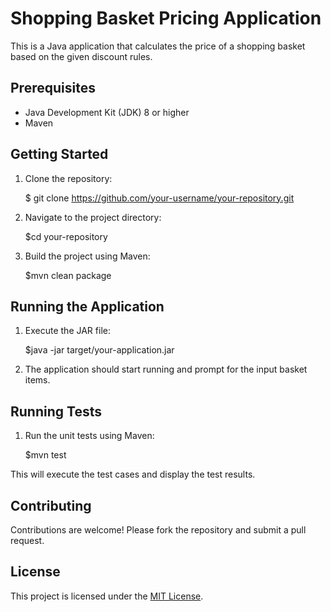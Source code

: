 # Shopping Basket Pricing Application

This is a Java application that calculates the price of a shopping basket based on the given discount rules.

## Prerequisites

- Java Development Kit (JDK) 8 or higher
- Maven

## Getting Started

1. Clone the repository:

   $ git clone https://github.com/your-username/your-repository.git

2. Navigate to the project directory:

   $cd your-repository

3. Build the project using Maven:

   $mvn clean package


## Running the Application

1. Execute the JAR file:

   $java -jar target/your-application.jar


2. The application should start running and prompt for the input basket items.

## Running Tests

1. Run the unit tests using Maven:

   $mvn test


This will execute the test cases and display the test results.

## Contributing

Contributions are welcome! Please fork the repository and submit a pull request.

## License

This project is licensed under the [MIT License](LICENSE).
